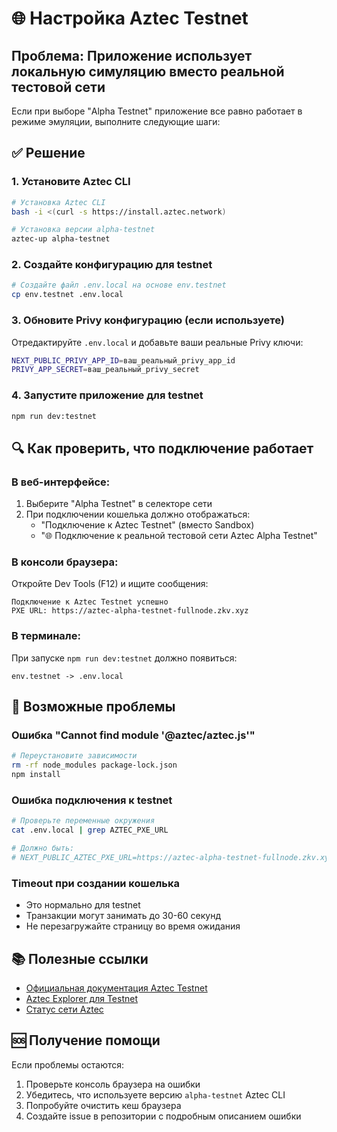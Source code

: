 # 🌐 Настройка Aztec Testnet

## Проблема: Приложение использует локальную симуляцию вместо реальной тестовой сети

Если при выборе "Alpha Testnet" приложение все равно работает в режиме эмуляции, выполните следующие шаги:

## ✅ Решение

### 1. Установите Aztec CLI
```bash
# Установка Aztec CLI
bash -i <(curl -s https://install.aztec.network)

# Установка версии alpha-testnet
aztec-up alpha-testnet
```

### 2. Создайте конфигурацию для testnet
```bash
# Создайте файл .env.local на основе env.testnet
cp env.testnet .env.local
```

### 3. Обновите Privy конфигурацию (если используете)
Отредактируйте `.env.local` и добавьте ваши реальные Privy ключи:
```bash
NEXT_PUBLIC_PRIVY_APP_ID=ваш_реальный_privy_app_id
PRIVY_APP_SECRET=ваш_реальный_privy_secret
```

### 4. Запустите приложение для testnet
```bash
npm run dev:testnet
```

## 🔍 Как проверить, что подключение работает

### В веб-интерфейсе:
1. Выберите "Alpha Testnet" в селекторе сети
2. При подключении кошелька должно отображаться: 
   - "Подключение к Aztec Testnet" (вместо Sandbox)
   - "🌐 Подключение к реальной тестовой сети Aztec Alpha Testnet"

### В консоли браузера:
Откройте Dev Tools (F12) и ищите сообщения:
```
Подключение к Aztec Testnet успешно
PXE URL: https://aztec-alpha-testnet-fullnode.zkv.xyz
```

### В терминале:
При запуске `npm run dev:testnet` должно появиться:
```
env.testnet -> .env.local
```

## 🚨 Возможные проблемы

### Ошибка "Cannot find module '@aztec/aztec.js'"
```bash
# Переустановите зависимости
rm -rf node_modules package-lock.json
npm install
```

### Ошибка подключения к testnet
```bash
# Проверьте переменные окружения
cat .env.local | grep AZTEC_PXE_URL

# Должно быть:
# NEXT_PUBLIC_AZTEC_PXE_URL=https://aztec-alpha-testnet-fullnode.zkv.xyz
```

### Timeout при создании кошелька
- Это нормально для testnet
- Транзакции могут занимать до 30-60 секунд
- Не перезагружайте страницу во время ожидания

## 📚 Полезные ссылки

- [Официальная документация Aztec Testnet](https://docs.aztec.network/developers/guides/getting_started_on_testnet)
- [Aztec Explorer для Testnet](https://aztecscan.io/)
- [Статус сети Aztec](https://status.aztec.network/)

## 🆘 Получение помощи

Если проблемы остаются:
1. Проверьте консоль браузера на ошибки
2. Убедитесь, что используете версию `alpha-testnet` Aztec CLI
3. Попробуйте очистить кеш браузера
4. Создайте issue в репозитории с подробным описанием ошибки 